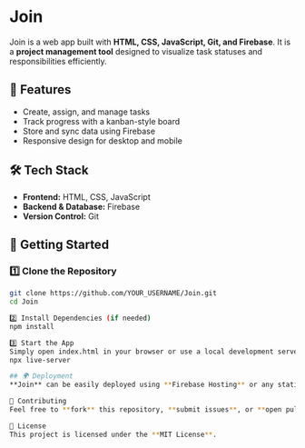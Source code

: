 # Join  

Join is a web app built with **HTML, CSS, JavaScript, Git, and Firebase**. It is a **project management tool** designed to visualize task statuses and responsibilities efficiently.  

## 🚀 Features  
- Create, assign, and manage tasks  
- Track progress with a kanban-style board  
- Store and sync data using Firebase  
- Responsive design for desktop and mobile  

## 🛠 Tech Stack  
- **Frontend:** HTML, CSS, JavaScript  
- **Backend & Database:** Firebase  
- **Version Control:** Git  

## 📌 Getting Started  

### 1️⃣ Clone the Repository  
```bash
git clone https://github.com/YOUR_USERNAME/Join.git
cd Join

2️⃣ Install Dependencies (if needed)
npm install

3️⃣ Start the App
Simply open index.html in your browser or use a local development server like:
npx live-server

## 🌍 Deployment
**Join** can be easily deployed using **Firebase Hosting** or any static hosting service like **GitHub Pages** or **Netlify**.

🤝 Contributing
Feel free to **fork** this repository, **submit issues**, or **open pull requests** to improve the project!

📜 License
This project is licensed under the **MIT License**.

